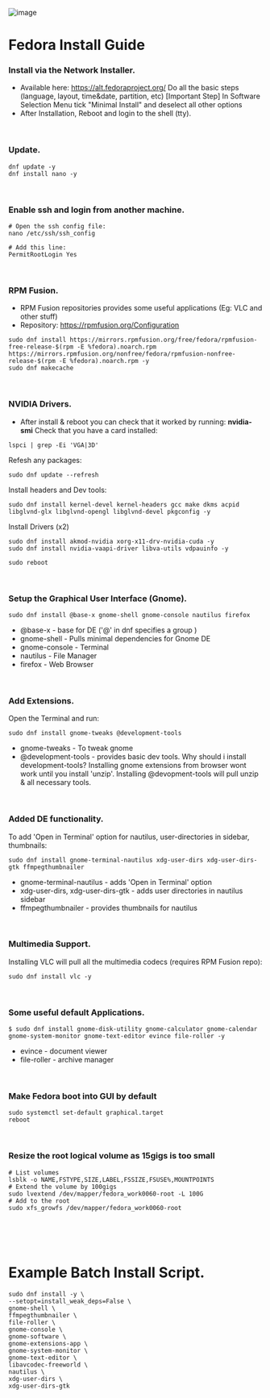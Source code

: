 ![image](https://github.com/user-attachments/assets/4c10df54-2808-4768-a96b-ff5613d9de40)


# Fedora Install Guide

### Install via the Network Installer.
- Available here: https://alt.fedoraproject.org/
Do all the basic steps (language, layout, time&date, partition, etc)
[Important Step] In Software Selection Menu tick "Minimal Install" and deselect all other options
- After Installation, Reboot and login to the shell (tty).
<br>


### Update. 
```
dnf update -y
dnf install nano -y
```
<br>
 
### Enable ssh and login from another machine.
```
# Open the ssh config file:
nano /etc/ssh/ssh_config

# Add this line:
PermitRootLogin Yes
```
<br>

### RPM Fusion.
- RPM Fusion repositories provides some useful applications (Eg: VLC and other stuff)
- Repository: https://rpmfusion.org/Configuration
```
sudo dnf install https://mirrors.rpmfusion.org/free/fedora/rpmfusion-free-release-$(rpm -E %fedora).noarch.rpm https://mirrors.rpmfusion.org/nonfree/fedora/rpmfusion-nonfree-release-$(rpm -E %fedora).noarch.rpm -y
sudo dnf makecache
```
<br>

### NVIDIA Drivers.
- After install & reboot you can check that it worked by running: **nvidia-smi** 
Check that you have a card installed:
```
lspci | grep -Ei 'VGA|3D'
```
Refesh any packages:
```
sudo dnf update --refresh
```
Install headers and Dev tools:
```
sudo dnf install kernel-devel kernel-headers gcc make dkms acpid libglvnd-glx libglvnd-opengl libglvnd-devel pkgconfig -y
```
Install Drivers (x2)
```
sudo dnf install akmod-nvidia xorg-x11-drv-nvidia-cuda -y
sudo dnf install nvidia-vaapi-driver libva-utils vdpauinfo -y
```
```
sudo reboot
```
<br>

### Setup the Graphical User Interface (Gnome).
```
sudo dnf install @base-x gnome-shell gnome-console nautilus firefox
```
- @base-x - base for DE ('@' in dnf specifies a group )
- gnome-shell - Pulls minimal dependencies for Gnome DE
- gnome-console - Terminal
- nautilus - File Manager
- firefox - Web Browser
<br>

### Add Extensions.
Open the Terminal and run:
```
sudo dnf install gnome-tweaks @development-tools
```
- gnome-tweaks - To tweak gnome
- @development-tools - provides basic dev tools. Why should i install development-tools? Installing gnome extensions from browser wont work until you install 'unzip'. Installing @devopment-tools will pull unzip & all necessary tools.
<br>

### Added DE functionality.
To add 'Open in Terminal' option for nautilus, user-directories in sidebar, thumbnails:
```
sudo dnf install gnome-terminal-nautilus xdg-user-dirs xdg-user-dirs-gtk ffmpegthumbnailer
```
- gnome-terminal-nautilus - adds 'Open in Terminal' option
- xdg-user-dirs, xdg-user-dirs-gtk - adds user directories in nautilus sidebar
- ffmpegthumbnailer - provides thumbnails for nautilus
<br>

### Multimedia Support.
Installing VLC will pull all the multimedia codecs (requires RPM Fusion repo):
```
sudo dnf install vlc -y
```
<br>

### Some useful default Applications.
```
$ sudo dnf install gnome-disk-utility gnome-calculator gnome-calendar gnome-system-monitor gnome-text-editor evince file-roller -y
```
- evince - document viewer
- file-roller - archive manager
<br>

### Make Fedora boot into GUI by default
```
sudo systemctl set-default graphical.target
reboot
```
<br>

###  Resize the root logical volume as 15gigs is too small
```
# List volumes
lsblk -o NAME,FSTYPE,SIZE,LABEL,FSSIZE,FSUSE%,MOUNTPOINTS
# Extend the volume by 100gigs
sudo lvextend /dev/mapper/fedora_work0060-root -L 100G
# Add to the root 
sudo xfs_growfs /dev/mapper/fedora_work0060-root 
```
<br>
<br>       
<br>

# Example Batch Install Script.
```
sudo dnf install -y \
--setopt=install_weak_deps=False \
gnome-shell \
ffmpegthumbnailer \
file-roller \
gnome-console \
gnome-software \
gnome-extensions-app \
gnome-system-monitor \
gnome-text-editor \
libavcodec-freeworld \
nautilus \
xdg-user-dirs \
xdg-user-dirs-gtk

```
